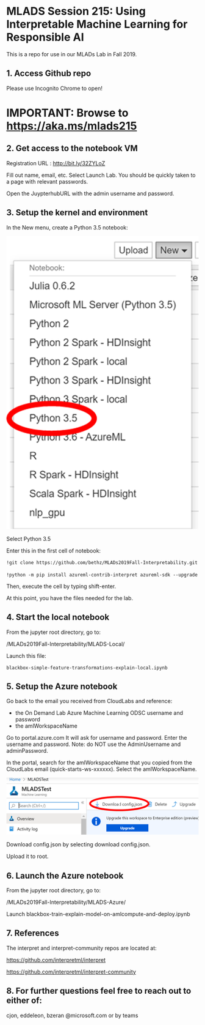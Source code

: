 # MLADS Session 215: Using Interpretable Machine Learning for Responsible AI

This is a repo for use in our MLADs Lab in Fall 2019.

## 1. Access Github repo
Please use Incognito Chrome to open!

# IMPORTANT: Browse to https://aka.ms/mlads215

## 2. Get access to the notebook VM
Registration URL : http://bit.ly/32ZYLoZ

Fill out name, email, etc.
Select Launch Lab.
You should be quickly taken to a page with relevant passwords.

Open  the JuypterhubURL with the admin username and password.

## 3. Setup the kernel and environment

In the New menu, create a Python 3.5 notebook:

![New menu](img/newnb2.png "New")

Select Python 3.5

Enter this in the first cell of notebook:

```
!git clone https://github.com/bethz/MLADs2019Fall-Interpretability.git
 
!python -m pip install azureml-contrib-interpret azureml-sdk --upgrade
```

Then, execute the cell by typing shift-enter.

At this point, you have the files needed for the lab.

## 4. Start the local notebook

From the jupyter root directory, go to:

/MLADs2019Fall-Interpretability/MLADS-Local/

Launch this file:
```
blackbox-simple-feature-transformations-explain-local.ipynb
```

## 5. Setup the Azure notebook

Go back to the email you received from CloudLabs and reference:
- the On Demand Lab Azure Machine Learning ODSC username and password
- the amlWorkspaceName

Go to portal.azure.com
It will ask for username and password. Enter the username and password. 
Note: do NOT use the AdminUsername and adminPassword.

In the portal, search for the amlWorkspaceName that you copied from the CloudLabs email (quick-starts-ws-xxxxxx).
Select the amlWorkspaceName.

![download](img/configjson.png "download")

Download config.json by selecting download config.json.

Upload it to root.

## 6. Launch the Azure notebook
From the jupyter root directory, go to:

/MLADs2019Fall-Interpretability/MLADS-Azure/

Launch blackbox-train-explain-model-on-amlcompute-and-deploy.ipynb

## 7. References

The interpret and interpret-community repos are located at:

https://github.com/interpretml/interpret

https://github.com/interpretml/interpret-community

## 8. For further questions feel free to reach out to either of:

cjon, eddeleon, bzeran @microsoft.com or by teams


